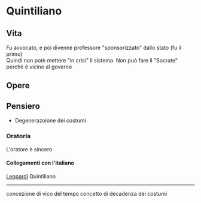 # Quintiliano

## Vita

Fu avvocato, e poi divenne professore "sponsorizzato" dallo stato (fu il primo)  
Quindi non potè mettere "in crisi" il sistema. Non può fare il "Socrate" perchè è vicino al governo

## Opere 

## Pensiero 
- Degenerazoione dei costumi

### Oratoria 

L'oratore è sincero

#### Collegamenti con l'italiano

 [Leopardi](Leopardi)							     Quintiliano   
 ------------------------------			----------------------
concezione di vico del tempo      		concetto di decadenza dei costumi

